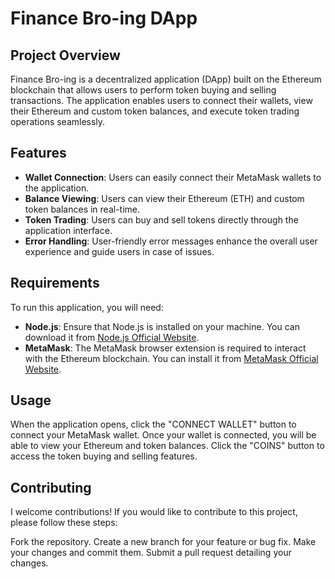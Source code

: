 # Finance Bro-ing DApp

## Project Overview
Finance Bro-ing is a decentralized application (DApp) built on the Ethereum blockchain that allows users to perform token buying and selling transactions. The application enables users to connect their wallets, view their Ethereum and custom token balances, and execute token trading operations seamlessly.

## Features
- **Wallet Connection**: Users can easily connect their MetaMask wallets to the application.
- **Balance Viewing**: Users can view their Ethereum (ETH) and custom token balances in real-time.
- **Token Trading**: Users can buy and sell tokens directly through the application interface.
- **Error Handling**: User-friendly error messages enhance the overall user experience and guide users in case of issues.

## Requirements
To run this application, you will need:
- **Node.js**: Ensure that Node.js is installed on your machine. You can download it from [Node.js Official Website](https://nodejs.org/).
- **MetaMask**: The MetaMask browser extension is required to interact with the Ethereum blockchain. You can install it from [MetaMask Official Website](https://metamask.io/).

## Usage

When the application opens, click the "CONNECT WALLET" button to connect your MetaMask wallet.
Once your wallet is connected, you will be able to view your Ethereum and token balances.
Click the "COINS" button to access the token buying and selling features.

## Contributing

I welcome contributions! If you would like to contribute to this project, please follow these steps:

Fork the repository.
Create a new branch for your feature or bug fix.
Make your changes and commit them.
Submit a pull request detailing your changes.
